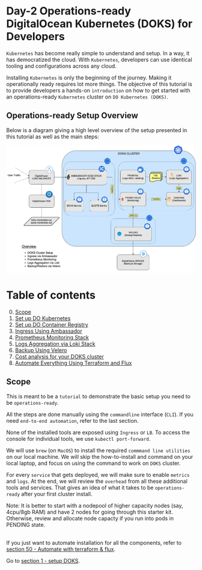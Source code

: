 # Day-2 Operations-ready DigitalOcean Kubernetes (DOKS) for Developers

`Kubernetes` has become really simple to understand and setup. In a way, it has democratized the cloud. With `Kubernetes`, developers can use identical tooling and configurations across any cloud.

Installing `Kubernetes` is only the beginning of the journey. Making it operationally ready requires lot more things. The objective of this tutorial is to provide developers a hands-on `introduction` on how to get started with an operations-ready `Kubernetes` cluster on `DO Kubernetes (DOKS)`. 

## Operations-ready Setup Overview

Below is a diagram giving a high level overview of the setup presented in this tutorial as well as the main steps:

![Setup Overview](images/starter_kit_arch_overview.jpg)



# Table of contents
0. [Scope](#SCOP)
1. [Set up DO Kubernetes](1-setup-DOKS)
2. [Set up DO Container Registry](2-setup-DOCR)
3. [Ingress Using Ambassador](3-setup-ingress-ambassador)
4. [Prometheus Monitoring Stack](4-setup-prometheus-stack)
5. [Logs Aggregation via Loki Stack](5-setup-loki-stack)
6. [Backup Using Velero](6-setup-velero)
7. [Cost analysis for your DOKS cluster](14-starter-kit-resource-usage)
15. [Automate Everything Using Terraform and Flux](50-automate-with-terraform-flux)


## Scope <a name="SCOP"></a>
This is meant to be a `tutorial` to demonstrate the basic setup you need to be `operations-ready`.

All the steps are done manually using the `commandline` interface (`CLI`). If you need `end-to-end automation`, refer to the last section.

None of the installed tools are exposed using `Ingress` or `LB`. To access the console for individual tools, we use `kubectl port-forward`.

We will use `brew` (on `MacOS`) to install the required `commmand line utilities` on our local machine. We will skip the how-to-install and command on your local laptop, and focus on using the command to work on `DOKS` cluster. 

For every `service` that gets deployed, we will make sure to enable `metrics` and `logs`. At the end, we will review the `overhead` from all these additional tools and services. That gives an idea of what it takes to be `operations-ready` after your first cluster install. 

Note: It is better to start with a nodepool of higher capacity nodes (say, 4cpu/8gb RAM) and have 2 nodes for going through this starter kit. Otherwise, review and allocate node capacty if you run into pods in PENDING state.
<br/><br/>

If you just want to automate installation for all the components, refer to [section 50 - Automate with terraform & flux](50-automate-with-terraform-flux).

Go to [section 1 - setup DOKS](1-setup-DOKS).

